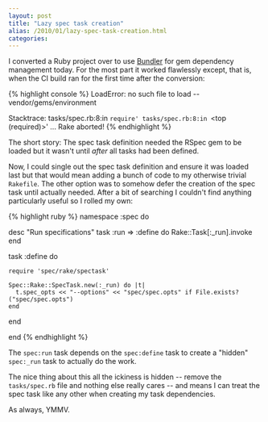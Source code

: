 ```yaml
---
layout: post
title: "Lazy spec task creation"
alias: /2010/01/lazy-spec-task-creation.html
categories:
---
```

I converted a Ruby project over to use [Bundler](http://github.com/wycats/bundler) for gem dependency management today. For the most part it worked flawlessly except, that is, when the CI build ran for the first time after the conversion:

{% highlight console %}
LoadError: no such file to load -- vendor/gems/environment

Stacktrace:
tasks/spec.rb:8:in `require'
tasks/spec.rb:8:in `<top (required)>'
...
Rake aborted!
{% endhighlight %}

The short story: The spec task definition needed the RSpec gem to be loaded but it wasn't until _after_ all tasks had been defined.

Now, I could single out the spec task definition and ensure it was loaded last but that would mean adding a bunch of code to my otherwise trivial `Rakefile`. The other option was to somehow defer the creation of the spec task until actually needed. After a bit of searching I couldn't find anything particularly useful so I rolled my own:

{% highlight ruby %}
namespace :spec do

  desc "Run specifications"
  task :run => :define do
    Rake::Task[:_run].invoke
  end

  task :define do

    require 'spec/rake/spectask'

    Spec::Rake::SpecTask.new(:_run) do |t|
      t.spec_opts << "--options" << "spec/spec.opts" if File.exists?("spec/spec.opts")
    end

  end

end
{% endhighlight %}

The `spec:run` task depends on the `spec:define` task to create a "hidden" `spec:_run` task to actually do the work.

The nice thing about this all the ickiness is hidden -- remove the `tasks/spec.rb` file and nothing else really cares -- and means I can treat the spec task like any other when creating my task dependencies.

As always, YMMV.
